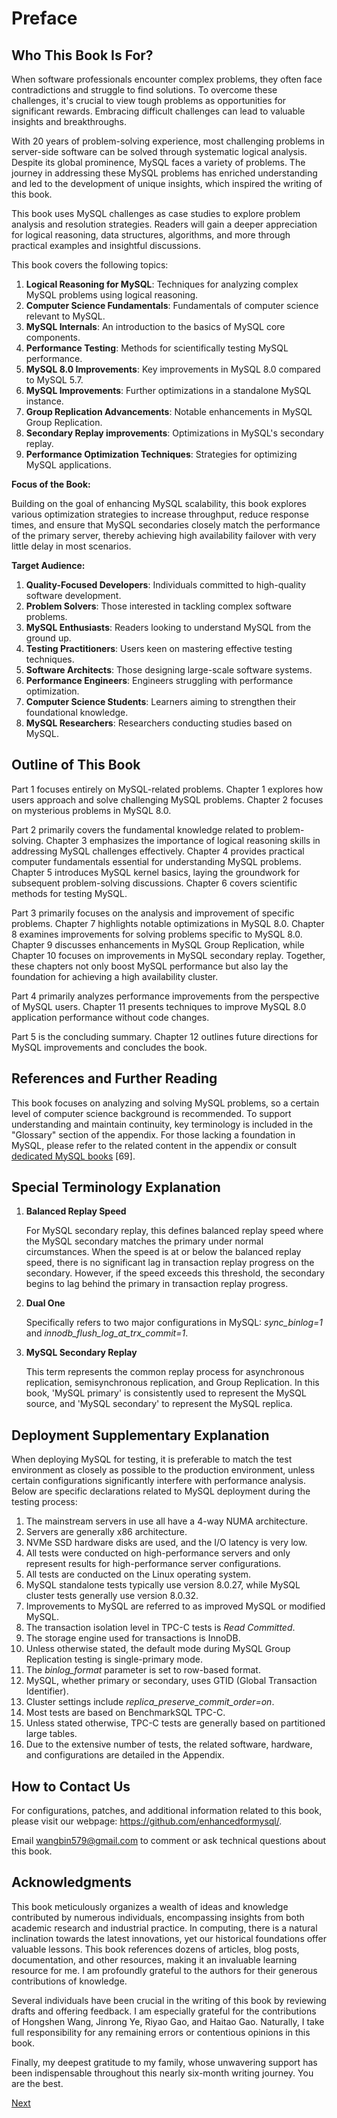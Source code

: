 # Preface

## Who This Book Is For?

When software professionals encounter complex problems, they often face contradictions and struggle to find solutions. To overcome these challenges, it's crucial to view tough problems as opportunities for significant rewards. Embracing difficult challenges can lead to valuable insights and breakthroughs.

With 20 years of problem-solving experience, most challenging problems in server-side software can be solved through systematic logical analysis. Despite its global prominence, MySQL faces a variety of problems. The journey in addressing these MySQL problems has enriched understanding and led to the development of unique insights, which inspired the writing of this book.

This book uses MySQL challenges as case studies to explore problem analysis and resolution strategies. Readers will gain a deeper appreciation for logical reasoning, data structures, algorithms, and more through practical examples and insightful discussions.

This book covers the following topics:

1. **Logical Reasoning for MySQL**: Techniques for analyzing complex MySQL problems using logical reasoning.
2. **Computer Science Fundamentals**: Fundamentals of computer science relevant to MySQL.
3. **MySQL Internals**: An introduction to the basics of MySQL core components.
4. **Performance Testing**: Methods for scientifically testing MySQL performance.
5. **MySQL 8.0 Improvements**: Key improvements in MySQL 8.0 compared to MySQL 5.7.
6. **MySQL Improvements**: Further optimizations in a standalone MySQL instance.
7. **Group Replication Advancements**: Notable enhancements in MySQL Group Replication.
8. **Secondary Replay improvements**: Optimizations in MySQL's secondary replay.
9. **Performance Optimization Techniques**: Strategies for optimizing MySQL applications.

**Focus of the Book:**

Building on the goal of enhancing MySQL scalability, this book explores various optimization strategies to increase throughput, reduce response times, and ensure that MySQL secondaries closely match the performance of the primary server, thereby achieving high availability failover with very little delay in most scenarios.

**Target Audience:**

1. **Quality-Focused Developers**: Individuals committed to high-quality software development.
2. **Problem Solvers**: Those interested in tackling complex software problems.
3. **MySQL Enthusiasts**: Readers looking to understand MySQL from the ground up.
4. **Testing Practitioners**: Users keen on mastering effective testing techniques.
5. **Software Architects**: Those designing large-scale software systems.
6. **Performance Engineers**: Engineers struggling with performance optimization.
7. **Computer Science Students**: Learners aiming to strengthen their foundational knowledge.
8. **MySQL Researchers**: Researchers conducting studies based on MySQL.

## Outline of This Book

Part 1 focuses entirely on MySQL-related problems. Chapter 1 explores how users approach and solve challenging MySQL problems. Chapter 2 focuses on mysterious problems in MySQL 8.0.

Part 2 primarily covers the fundamental knowledge related to problem-solving. Chapter 3 emphasizes the importance of logical reasoning skills in addressing MySQL challenges effectively. Chapter 4 provides practical computer fundamentals essential for understanding MySQL problems. Chapter 5 introduces MySQL kernel basics, laying the groundwork for subsequent problem-solving discussions. Chapter 6 covers scientific methods for testing MySQL.

Part 3 primarily focuses on the analysis and improvement of specific problems. Chapter 7 highlights notable optimizations in MySQL 8.0. Chapter 8 examines improvements for solving problems specific to MySQL 8.0. Chapter 9 discusses enhancements in MySQL Group Replication, while Chapter 10 focuses on improvements in MySQL secondary replay. Together, these chapters not only boost MySQL performance but also lay the foundation for achieving a high availability cluster.

Part 4 primarily analyzes performance improvements from the perspective of MySQL users. Chapter 11 presents techniques to improve MySQL 8.0 application performance without code changes.

Part 5 is the concluding summary. Chapter 12 outlines future directions for MySQL improvements and concludes the book.

## References and Further Reading

This book focuses on analyzing and solving MySQL problems, so a certain level of computer science background is recommended. To support understanding and maintain continuity, key terminology is included in the "Glossary" section of the appendix. For those lacking a foundation in MySQL, please refer to the related content in the appendix or consult [dedicated MySQL books](https://github.com/enhancedformysql/tech-explorer-hub) [69].

## Special Terminology Explanation

1. **Balanced Replay Speed**
   
   For MySQL secondary replay, this defines balanced replay speed where the MySQL secondary matches the primary under normal circumstances. When the speed is at or below the balanced replay speed, there is no significant lag in transaction replay progress on the secondary. However, if the speed exceeds this threshold, the secondary begins to lag behind the primary in transaction replay progress.

2. **Dual One**
   
   Specifically refers to two major configurations in MySQL: *sync_binlog=1* and *innodb_flush_log_at_trx_commit=1*.

3. **MySQL Secondary Replay**
   
   This term represents the common replay process for asynchronous replication, semisynchronous replication, and Group Replication. In this book, 'MySQL primary' is consistently used to represent the MySQL source, and 'MySQL secondary' to represent the MySQL replica.

## Deployment Supplementary Explanation

When deploying MySQL for testing, it is preferable to match the test environment as closely as possible to the production environment, unless certain configurations significantly interfere with performance analysis. Below are specific declarations related to MySQL deployment during the testing process:

1. The mainstream servers in use all have a 4-way NUMA architecture.
2. Servers are generally x86 architecture.
3. NVMe SSD hardware disks are used, and the I/O latency is very low.
4. All tests were conducted on high-performance servers and only represent results for high-performance server configurations.
5. All tests are conducted on the Linux operating system.
6. MySQL standalone tests typically use version 8.0.27, while MySQL cluster tests generally use version 8.0.32.
7. Improvements to MySQL are referred to as improved MySQL or modified MySQL.
8. The transaction isolation level in TPC-C tests is *Read Committed*.
9. The storage engine used for transactions is InnoDB.
10. Unless otherwise stated, the default mode during MySQL Group Replication testing is single-primary mode.
11. The *binlog_format* parameter is set to row-based format.
12. MySQL, whether primary or secondary, uses GTID (Global Transaction Identifier).
13. Cluster settings include *replica_preserve_commit_order=on*.
14. Most tests are based on BenchmarkSQL TPC-C.
15. Unless stated otherwise, TPC-C tests are generally based on partitioned large tables.
16. Due to the extensive number of tests, the related software, hardware, and configurations are detailed in the Appendix.

## How to Contact Us

For configurations, patches, and additional information related to this book, please visit our webpage: <https://github.com/enhancedformysql/>.

Email [wangbin579@gmail.com](mailto:wangbin579@gmail.com) to comment or ask technical questions about this book.

## Acknowledgments

This book meticulously organizes a wealth of ideas and knowledge contributed by numerous individuals, encompassing insights from both academic research and industrial practice. In computing, there is a natural inclination towards the latest innovations, yet our historical foundations offer valuable lessons. This book references dozens of articles, blog posts, documentation, and other resources, making it an invaluable learning resource for me. I am profoundly grateful to the authors for their generous contributions of knowledge.

Several individuals have been crucial in the writing of this book by reviewing drafts and offering feedback. I am especially grateful for the contributions of Hongshen Wang, Jinrong Ye, Riyao Gao, and Haitao Gao. Naturally, I take full responsibility for any remaining errors or contentious opinions in this book.

Finally, my deepest gratitude to my family, whose unwavering support has been indispensable throughout this nearly six-month writing journey. You are the best.

[Next](Part1.md)
